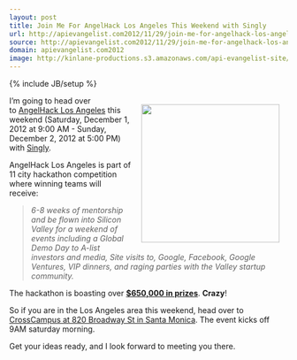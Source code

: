 ```yaml
---
layout: post
title: Join Me For AngelHack Los Angeles This Weekend with Singly
url: http://apievangelist.com2012/11/29/join-me-for-angelhack-los-angeles-this-weekend-with-singly/
source: http://apievangelist.com2012/11/29/join-me-for-angelhack-los-angeles-this-weekend-with-singly/
domain: apievangelist.com2012
image: http://kinlane-productions.s3.amazonaws.com/api-evangelist-site/blog/angelhack-11-cities.png
---
```

{% include JB/setup %}
<p><a href="http://angelhack.com/"><img style="padding: 15px;" src="https://s3.amazonaws.com/kinlane-productions/events/angelhack/angelhack-11-cities.png" alt="" width="250" align="right" /></a></p>
<p>I&rsquo;m going to head over to&nbsp;<a href="http://angelhack.com/">AngelHack Los Angeles</a> this weekend (Saturday, December 1, 2012 at 9:00 AM - Sunday, December 2, 2012 at 5:00 PM) with <a href="http://singly.com">Singly</a>.</p>
<p>AngelHack Los Angeles is part of 11 city hackathon competition where winning teams will receive:</p>
<blockquote><em>6-8 weeks of mentorship and be flown into Silicon Valley for a weekend of events including a Global Demo Day to A-list investors and media, Site visits to, Google, Facebook, Google Ventures, VIP dinners, and raging parties with the Valley startup community.</em></blockquote>
<p>The hackathon is boasting over <strong><span style="text-decoration: underline;">$650,000 in prizes</span></strong>.  <strong>Crazy</strong>!</p>
<p>So if you are in the Los Angeles area this weekend, head over to <a href="https://maps.google.com/maps?ie=UTF-8&amp;q=Cross+Campus+820+Broadway+St+Santa+Monica,+CA+90401&amp;fb=1&amp;gl=us&amp;hq=Cross+Campus&amp;hnear=0x80c2a4cd0847eb0d:0xca53f623d9c85b13,820+Broadway,+Santa+Monica,+CA+90401&amp;cid=0,0,935797429689711594&amp;ei=5eO3UO_1Oor7igLhn4CYCA&amp;ved=0CJoBEPwSMAE">CrossCampus at 820 Broadway St in Santa Monica</a>.  The event kicks off 9AM saturday morning.</p>
<p>Get your ideas ready, and I look forward to meeting you there.</p>
